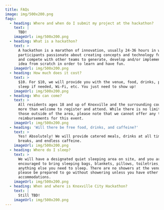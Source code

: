```yaml
---
title: FAQs
image: img/500x200.png
faqs:
  - heading: Where and when do I submit my project at the hackathon?
    text: |
      TBD!
    imageUrl: img/500x200.png
  - heading: What is a hackathon?
    text: >
      A hackathon is a marathon of innovation, usually 24-36 hours in which
      participants passionate about creating concepts and technology form teams
      and compete with other teams to generate, develop and/or implement a new
      idea from scratch in order to learn and have fun.
    imageUrl: img/500x200.png
  - heading: How much does it cost?
    text: >
      $10. For $10, we will provide you with the venue, food, drinks, place to
      sleep if needed, Wi-Fi, etc. You just need to show up!
    imageUrl: img/500x200.png
  - heading: Who can come?
    text: >
      All residents ages 18 and up of Knoxville and the surrounding counties are
      more than welcome to register and attend. While there is no limitation to
      those outside of the area, please note that we cannot offer any travel
      reimbursements for this event.
    imageUrl: img/500x200.png
  - heading: 'Will there be free food, drinks, and caffeine?'
    text: >
      Yes! Absolutely! We will provide catered meals, drinks at all times, snack
      breaks, and endless caffeine.
    imageUrl: img/500x200.png
  - heading: Where do I sleep?
    text: >
      We will have a designated quiet sleeping area on site, and you are
      encouraged to bring sleeping bags, blankets, pillows, toiletries, and
      anything else you need to sleep. There are no showers at the venue, so
      please be prepared to go without showering unless you have other
      accommodations.
    imageUrl: img/500x200.png
  - heading: When and where is Knoxville City Hackathon?
    text: |
      Still TBD!
    imageUrl: img/500x200.png
---
```

